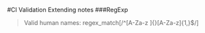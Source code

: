 #CI Validation Extending notes
###RegExp 
> Valid human names:  regex_match[/^[A-Za-z \]{}[A-Za-z]{1,}$/]
